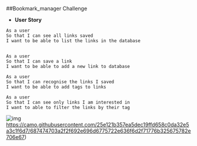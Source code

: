 ##Bookmark_manager Challenge

- **User Story**

```
As a user
So that I can see all links saved
I want to be able to list the links in the database


As a user
So that I can save a link
I want to be able to add a new link to database

As a user
So that I can recognise the links I saved
I want to be able to add tags to links

As a user
So that I can see only links I am interested in
I want to able to filter the links by their tag
```
![img](http://url/to/img.png)https://camo.githubusercontent.com/25e121b357ea5dec19ffd658c0da32e5a3c1f6d7/687474703a2f2f692e696d6775722e636f6d2f71776b325675782e706e67)
